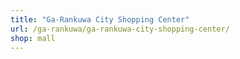```yaml
---
title: "Ga-Rankuwa City Shopping Center"
url: /ga-rankuwa/ga-rankuwa-city-shopping-center/
shop: mall
---
```

